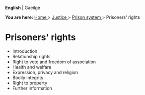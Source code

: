 **English** |  Gaeilge 

**You are here:** [ Home ](/en/) > [ Justice ](/en/justice/) > [ Prison system
](/en/justice/prison-system/) > Prisoners' rights

#  Prisoners' rights

  * Introduction 
  * Relationship rights 
  * Right to vote and freedom of association 
  * Health and welfare 
  * Expression, privacy and religion 
  * Bodily integrity 
  * Right to property 
  * Further information 
